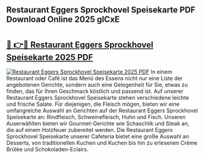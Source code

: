 ## Restaurant Eggers Sprockhovel Speisekarte PDF Download Online 2025 gICxE

# <h2><a href="http://gcbrfty.nevu.top/?p=Restaurant+Eggers+Sprockhovel+Speisekarte">🔗 👉🔴 Restaurant Eggers Sprockhovel Speisekarte 2025 PDF</a></h2>

[![Restaurant Eggers Sprockhovel Speisekarte 2025 PDF](https://i.imgur.com/dBaPXMq.png)](http://gcbrfty.nevu.top/?p=Restaurant+Eggers+Sprockhovel+Speisekarte)
In einem Restaurant oder Café ist das Menü des Essens nicht nur eine Liste der angebotenen Gerichte, sondern auch eine Gelegenheit für Sie, etwas zu finden, das für Ihren Geschmack köstlich und passend ist. Auf unserer Restaurant Eggers Sprockhovel Speisekarte stehen verschiedene leichte und frische Salate. Für diejenigen, die Fleisch mögen, bieten wir eine umfangreiche Auswahl an Gerichten auf der Restaurant Eggers Sprockhovel Speisekarte an: Rindfleisch, Schweinefleisch, Huhn und Fisch. Unseren Auserwählten bieten wir Gourmet-Gerichte wie Schaschlik und Steak an, die auf einem Holzfeuer zubereitet werden. Die Restaurant Eggers Sprockhovel Speisekarte unserer Cafeteria bietet eine große Auswahl an Desserts, von traditionellen Kuchen und Kuchen bis hin zu erlesenen Crème Brûlée und Schokoladen-Eclairs.
